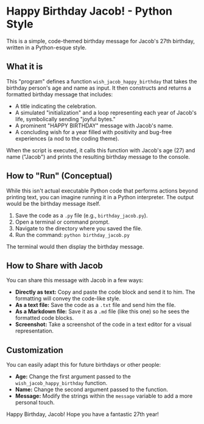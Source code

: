 # Happy Birthday Jacob! - Python Style

This is a simple, code-themed birthday message for Jacob's 27th birthday, written in a Python-esque style.

## What it is

This "program" defines a function `wish_jacob_happy_birthday` that takes the birthday person's age and name as input. It then constructs and returns a formatted birthday message that includes:

* A title indicating the celebration.
* A simulated "initialization" and a loop representing each year of Jacob's life, symbolically sending "joyful bytes."
* A prominent "HAPPY BIRTHDAY" message with Jacob's name.
* A concluding wish for a year filled with positivity and bug-free experiences (a nod to the coding theme).

When the script is executed, it calls this function with Jacob's age (27) and name ("Jacob") and prints the resulting birthday message to the console.

## How to "Run" (Conceptual)

While this isn't actual executable Python code that performs actions beyond printing text, you can imagine running it in a Python interpreter. The output would be the birthday message itself.

1.  Save the code as a `.py` file (e.g., `birthday_jacob.py`).
2.  Open a terminal or command prompt.
3.  Navigate to the directory where you saved the file.
4.  Run the command: `python birthday_jacob.py`

The terminal would then display the birthday message.

## How to Share with Jacob

You can share this message with Jacob in a few ways:

* **Directly as text:** Copy and paste the code block and send it to him. The formatting will convey the code-like style.
* **As a text file:** Save the code as a `.txt` file and send him the file.
* **As a Markdown file:** Save it as a `.md` file (like this one) so he sees the formatted code blocks.
* **Screenshot:** Take a screenshot of the code in a text editor for a visual representation.

## Customization

You can easily adapt this for future birthdays or other people:

* **Age:** Change the first argument passed to the `wish_jacob_happy_birthday` function.
* **Name:** Change the second argument passed to the function.
* **Message:** Modify the strings within the `message` variable to add a more personal touch.

Happy Birthday, Jacob! Hope you have a fantastic 27th year!
